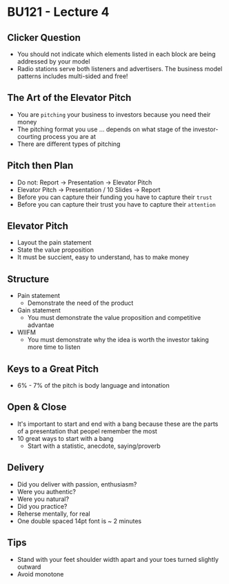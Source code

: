 # BU121 - Lecture 4

## Clicker Question
* You should not indicate which elements listed in each block are being addressed by your model
* Radio stations serve both listeners and advertisers. The business model patterns includes multi-sided and free!

## The Art of the Elevator Pitch
* You are `pitching` your business to investors because you need their money
* The pitching format you use ... depends on what stage of the investor-courting process you are at
* There are different types of pitching

## Pitch then Plan
* Do not: Report -> Presentation -> Elevator Pitch
* Elevator Pitch -> Presentation / 10 Slides -> Report
* Before you can capture their funding you have to capture their `trust`
* Before you can capture their trust you have to capture their `attention`

## Elevator Pitch
* Layout the pain statement
* State the value proposition
* It must be succient, easy to understand, has to make money

## Structure
* Pain statement
    * Demonstrate the need of the product
* Gain statement
    * You must demonstrate the value proposition and competitive advantae   
* WIIFM
    * You must demonstrate why the idea is worth the investor taking more time to listen
    
## Keys to a Great Pitch
* 6% - 7% of the pitch is body language and intonation

## Open & Close
* It's important to start and end with a bang because these are the parts of a presentation that peopel remember the most
* 10 great ways to start with a bang
    * Start with a statistic, anecdote, saying/proverb
    
## Delivery
* Did you deliver with passion, enthusiasm?
* Were you authentic?
* Were you natural?
* Did you practice?
* Reherse mentally, for real
* One double spaced 14pt font is ~ 2 minutes

## Tips
* Stand with your feet shoulder width apart and your toes turned slightly outward
* Avoid monotone